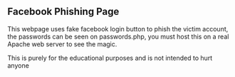 ## Facebook Phishing Page 

This webpage uses fake facebook login button to phish the victim account, the passwords can be seen on passwords.php, you must host this on a real Apache web server to see the magic.

This is purely for the educational purposes and is not intended to hurt anyone